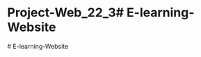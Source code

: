 # Project-Web_22_3#   E - l e a r n i n g - W e b s i t e  
 #   E - l e a r n i n g - W e b s i t e  
 